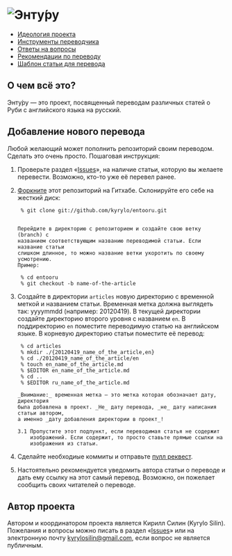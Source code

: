 ![Энту́ру][logo]
===============

* [Идеология проекта][ideology]
* [Инструменты переводчика][tools]
* [Ответы на вопросы][faq]
* [Рекомендации по переводу][guidelines]
* [Шаблон статьи для перевода][template]

О чем всё это?
--------------

Энту́ру — это проект, посвященный переводам различных статей о Руби с английского
языка на русский.

Добавление нового перевода
--------------------------

Любой желающий может пополнить репозиторий своим переводом. Сделать это очень
просто. Пошаговая инструкция:

1. Проверьте раздел «[Issues][iss]», на наличие статьи, которую вы желаете перевести.
   Возможно, кто-то уже её перевел ранее.
2. [Форкните][fork] этот репозиторий на Гитхабе. Склонируйте его себе на жесткий диск:

        % git clone git://github.com/kyrylo/entooru.git


       Перейдите в директорию с репозиторием и создайте свою ветку (branch) с
       названием соответствующим названию переводимой статьи. Если название статьи
       слишком длинное, то можно название ветки укоротить по своему усмотрению.
       Пример:

        % cd entooru
        % git checkout -b name-of-the-article

3. Создайте в директории `articles` новую директорию с временно́й меткой и
   названием статьи. Временная метка должна выглядеть так: yyyymmdd (например:
   20120419). В текущей директории создайте директорию второго уровня с
   названием `en`. В поддиректорию `en` поместите переводимую статью на
   английском языке. В корневую директорию статьи поместите её перевод:

        % cd articles
        % mkdir ./{20120419_name_of_the_article,en}
        % cd ./20120419_name_of_the_article/en
        % touch en_name_of_the_article.md
        % $EDITOR en_name_of_the_article.md
        % cd ..
        % $EDITOR ru_name_of_the_article.md

       _Внимание:_ временная метка — это метка которая обозначает дату, директория
       была добавлена в проект. _Не_ дату перевода, _не_ дату написания статьи автором,
       а именно _дату добавления директории в проект_!

       3.1 Пропустите этот подпункт, если переводимая статья не содержит
           изображений. Если содержит, то просто ставьте прямые ссылки на
           изображения из статьи.

4. Сделайте необходиые коммиты и отправьте [пулл реквест][pr].
5. Настоятельно рекомендуется уведомить автора статьи о переводе и дать ему
   ссылку на этот самый перевод. Возможно, он пожелает сообщить своих читателей
   о переводе.

Автор проекта
-------------

Автором и координатором проекта является Кирилл Силин (Kyrylo Silin). Пожелания
и вопросы можно писать в раздел «[Issues][iss]» или на электронную почту
<kyrylosilin@gmail.com>, если вопрос не является публичным.

[logo]: http://img-fotki.yandex.ru/get/6106/98991937.8/0_75903_4d48f97b_orig "Энту́ру"
[ideology]: https://github.com/kyrylo/entooru/wiki/%D0%98%D0%B4%D0%B5%D0%BE%D0%BB%D0%BE%D0%B3%D0%B8%D1%8F-%D0%AD%D0%BD%D1%82%D1%83%CC%81%D1%80%D1%83
[tools]: https://github.com/kyrylo/entooru/wiki/%D0%98%D0%BD%D1%81%D1%82%D1%80%D1%83%D0%BC%D0%B5%D0%BD%D1%82%D1%8B-%D0%BF%D0%B5%D1%80%D0%B5%D0%B2%D0%BE%D0%B4%D1%87%D0%B8%D0%BA%D0%B0
[faq]: https://github.com/kyrylo/entooru/wiki/%D0%9E%D1%82%D0%B2%D0%B5%D1%82%D1%8B-%D0%BD%D0%B0-%D0%B2%D0%BE%D0%BF%D1%80%D0%BE%D1%81%D1%8B
[guidelines]: https://github.com/kyrylo/entooru/wiki/%D0%A0%D0%B5%D0%BA%D0%BE%D0%BC%D0%B5%D0%BD%D0%B4%D0%B0%D1%86%D0%B8%D0%B8-%D0%BF%D0%BE-%D0%BF%D0%B5%D1%80%D0%B5%D0%B2%D0%BE%D0%B4%D1%83
[template]: https://github.com/kyrylo/entooru/wiki/%D0%A8%D0%B0%D0%B1%D0%BB%D0%BE%D0%BD-%D1%81%D1%82%D0%B0%D1%82%D1%8C%D0%B8-%D0%B4%D0%BB%D1%8F-%D0%BF%D0%B5%D1%80%D0%B5%D0%B2%D0%BE%D0%B4%D0%B0
[iss]: https://github.com/kyrylo/entooru/issues
[pr]: http://help.github.com/send-pull-requests/
[fork]: http://help.github.com/fork-a-repo/
